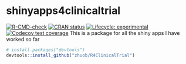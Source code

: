 # shinyapps4clinicaltrial

[![R-CMD-check](https://github.com/zhuob/R4ClinicalTrial/actions/workflows/R-CMD-check.yaml/badge.svg)](https://github.com/zhuob/R4ClinicalTrial/actions/workflows/R-CMD-check.yaml)
[![CRAN status](https://www.r-pkg.org/badges/version/shinyapps4clinicaltrial)](https://CRAN.R-project.org/package=shinyapps4clinicaltrial)
[![Lifecycle: experimental](https://img.shields.io/badge/lifecycle-experimental-orange.svg)](https://lifecycle.r-lib.org/articles/stages.html#experimental) 
[![Codecov test coverage](https://codecov.io/gh/zhuob/R4ClinicalTrial/branch/master/graph/badge.svg)](https://app.codecov.io/gh/zhuob/R4ClinicalTrial?branch=master)
This is a package for all the shiny apps I have worked so far

``` r
# install.packages("devtools")
devtools::install_github("zhuob/R4ClinicalTrial")
```
